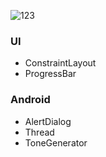 ![123](https://github.com/goodboE/Toy/assets/79093830/0600c96f-060b-424d-81e5-5817bfa14913)

### UI
* ConstraintLayout
* ProgressBar

### Android
* AlertDialog
* Thread
* ToneGenerator
